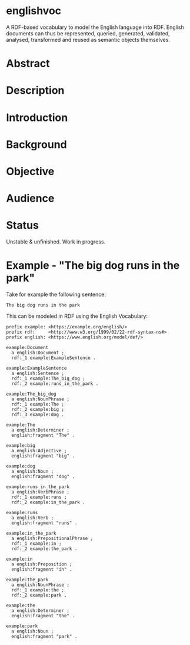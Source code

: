 # englishvoc

A RDF-based vocabulary to model the English language into RDF. English documents can thus be represented, queried, generated, validated, analysed, transformed and reused as semantic objects themselves.

# Abstract



# Description



# Introduction



# Background



# Objective



# Audience



# Status

Unstable & unfinished. Work in progress.

# Example - "The big dog runs in the park"

Take for example the following sentence:

```
The big dog runs in the park
```

This can be modeled in RDF using the English Vocabulary:

```
prefix example: <https://example.org/english/>
prefix rdf:     <http://www.w3.org/1999/02/22-rdf-syntax-ns#>
prefix english: <https://www.english.org/model/def/>

example:Document
  a english:Document ;
  rdf:_1 example:ExampleSentence .

example:ExampleSentence
  a english:Sentence ;
  rdf:_1 example:The_big_dog ;
  rdf:_2 example:runs_in_the_park .

example:The_big_dog
  a english:NounPhrase ;
  rdf:_1 example:The ;
  rdf:_2 example:big ;
  rdf:_3 example:dog .

example:The
  a english:Determiner ;
  english:fragment "The" .

example:big
  a english:Adjective ;
  english:fragment "big" .

example:dog
  a english:Noun ;
  english:fragment "dog" .

example:runs_in_the_park
  a english:VerbPhrase ;
  rdf:_1 example:runs ;
  rdf:_2 example:in_the_park .

example:runs
  a english:Verb ;
  english:fragment "runs" .

example:in_the_park
  a english:PrepositionalPhrase ;
  rdf:_1 example:in ;
  rdf:_2 example:the_park .

example:in
  a english:Preposition ;
  english:fragment "in" .

example:the_park
  a english:NounPhrase ;
  rdf:_1 example:the ;
  rdf:_2 example:park .

example:the
  a english:Determiner ;
  english:fragment "the" .

example:park
  a english:Noun ;
  english:fragment "park" .

``` 
 